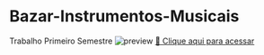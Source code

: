 # Bazar-Instrumentos-Musicais
Trabalho Primeiro Semestre
![preview](./.github/)
[🔗 Clique aqui para acessar](https://raynnerz.github.io/)
